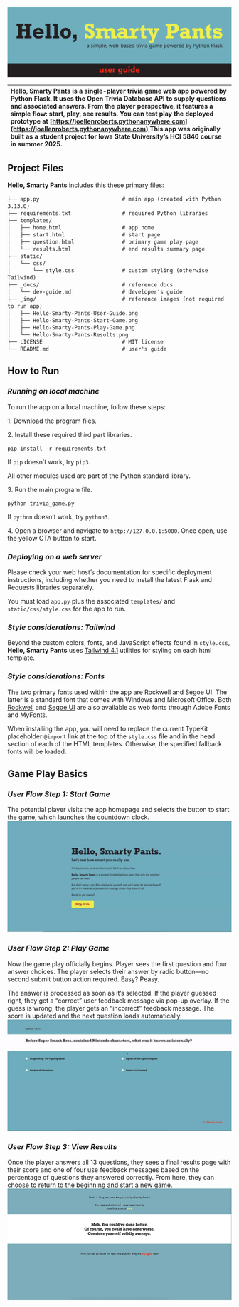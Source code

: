 ![Hello, Smarty Pants: a simple, single-player trivia game web app powered by Python Flask](_img/Hello-Smarty-Pants-User-Guide.png)

| Hello, Smarty Pants is a single-player trivia game web app powered by Python Flask. It uses the Open Trivia Database API to supply questions and associated answers. From the player perspective, it features a simple flow: start, play, see results.  You can test play the deployed prototype at [https://joellenroberts.pythonanywhere.com](https://joellenroberts.pythonanywhere.com) This app was originally built as a student project for Iowa State University’s HCI 5840 course in summer 2025\. |
| :---- |

## **Project Files**

**Hello, Smarty Pants** includes this these primary files:  

```
├── app.py                          # main app (created with Python 3.13.0)
├── requirements.txt                # required Python libraries
├── templates/                      
│   ├── home.html                   # app home
│   ├── start.html                  # start page
│   ├── question.html               # primary game play page
│   └── results.html                # end results summary page
├── static/
│   └── css/
│       └── style.css               # custom styling (otherwise Tailwind)
├── _docs/                          # reference docs
│   └── dev-guide.md                # developer's guide
├── _img/                           # reference images (not required to run app)
│   ├── Hello-Smarty-Pants-User-Guide.png   
│   ├── Hello-Smarty-Pants-Start-Game.png 
│   ├── Hello-Smarty-Pants-Play-Game.png
│   └── Hello-Smarty-Pants-Results.png
├── LICENSE                         # MIT license
└── README.md                       # user's guide
```

## **How to Run**

### ***Running on local machine***

To run the app on a local machine, follow these steps:

1\. Download the program files.

2\. Install these required third part libraries.  

```
pip install -r requirements.txt
```

If `pip` doesn’t work, try `pip3`.

All other modules used are part of the Python standard library.

3\. Run the main program file.  
```
python trivia_game.py
```

If `python` doesn’t work, try `python3`.

4\. Open a browser and navigate to `http://127.0.0.1:5000`. Once open, use the yellow CTA button to start.

### ***Deploying on a web server***

Please check your web host’s documentation for specific deployment instructions, including whether you need to install the latest Flask and Requests libraries separately. 

You must load `app.py` plus the associated `templates/` and `static/css/style.css` for the app to run.

### ***Style considerations: Tailwind***

Beyond the custom colors, fonts, and JavaScript effects found in `style.css`, **Hello, Smarty Pants** uses [Tailwind 4.1](https://tailwindcss.com) utilities for styling on each html template.

### ***Style considerations: Fonts***

The two primary fonts used within the app are Rockwell and Segoe UI. The latter is a standard font that comes with Windows and Microsoft Office. Both [Rockwell](https://fonts.adobe.com/fonts/rockwell) and [Segoe UI](https://fonts.adobe.com/fonts/segoe-ui) are also available as web fonts through Adobe Fonts and MyFonts. 

When installing the app, you will need to replace the current TypeKit placeholder `@import` link at the top of the `style.css` file and in the head section of each of the HTML templates. Otherwise, the specified fallback fonts will be loaded. 

## **Game Play Basics**

### ***User Flow Step 1: Start Game***

The potential player visits the app homepage and selects the button to start the game, which launches the countdown clock.
![Hello, Smarty Pants: Start Game](_img/Hello-Smarty-Pants-Start-Game.gif)

### ***User Flow Step 2: Play Game***

Now the game play officially begins. Player sees the first question and four answer choices. The player selects their answer by radio button—no second submit button action required. Easy? Peasy.

The answer is processed as soon as it’s selected. If the player guessed right, they get a “correct” user feedback message via pop-up overlay. If the guess is wrong, the player gets an “incorrect” feedback message. The score is updated and the next question loads automatically.
![Hello, Smarty Pants: Play Game](_img/Hello-Smarty-Pants-Play-Game.gif)

### ***User Flow Step 3: View Results***

Once the player answers all 13 questions, they sees a final results page with their score and one of four use feedback messages based on the percentage of questions they answered correctly. From here, they can choose to return to the beginning and start a new game.
![Hello, Smarty Pants: Final Results](_img/Hello-Smarty-Pants-Results.png)
